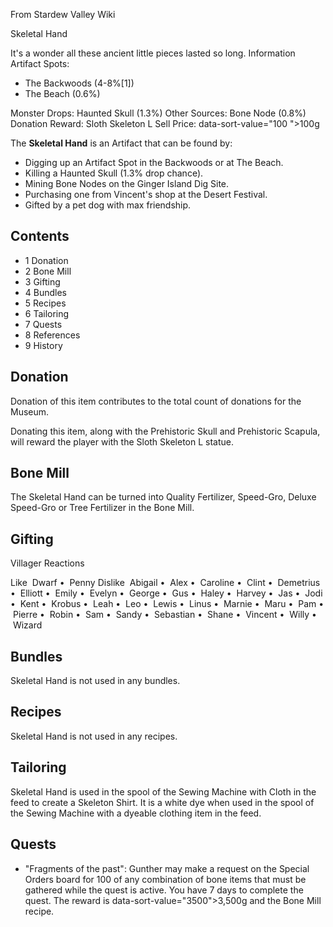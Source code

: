 From Stardew Valley Wiki

Skeletal Hand

It's a wonder all these ancient little pieces lasted so long. Information Artifact Spots:

- The Backwoods (4-8%\[1])
- The Beach (0.6%)

Monster Drops: Haunted Skull (1.3%) Other Sources: Bone Node (0.8%) Donation Reward: Sloth Skeleton L Sell Price: data-sort-value="100 "&gt;100g

The **Skeletal Hand** is an Artifact that can be found by:

- Digging up an Artifact Spot in the Backwoods or at The Beach.
- Killing a Haunted Skull (1.3% drop chance).
- Mining Bone Nodes on the Ginger Island Dig Site.
- Purchasing one from Vincent's shop at the Desert Festival.
- Gifted by a pet dog with max friendship.

## Contents

- 1 Donation
- 2 Bone Mill
- 3 Gifting
- 4 Bundles
- 5 Recipes
- 6 Tailoring
- 7 Quests
- 8 References
- 9 History

## Donation

Donation of this item contributes to the total count of donations for the Museum.

Donating this item, along with the Prehistoric Skull and Prehistoric Scapula, will reward the player with the Sloth Skeleton L statue.

## Bone Mill

The Skeletal Hand can be turned into Quality Fertilizer, Speed-Gro, Deluxe Speed-Gro or Tree Fertilizer in the Bone Mill.

## Gifting

Villager Reactions

Like  Dwarf •  Penny Dislike  Abigail •  Alex •  Caroline •  Clint •  Demetrius •  Elliott •  Emily •  Evelyn •  George •  Gus •  Haley •  Harvey •  Jas •  Jodi •  Kent •  Krobus •  Leah •  Leo •  Lewis •  Linus •  Marnie •  Maru •  Pam •  Pierre •  Robin •  Sam •  Sandy •  Sebastian •  Shane •  Vincent •  Willy •  Wizard

## Bundles

Skeletal Hand is not used in any bundles.

## Recipes

Skeletal Hand is not used in any recipes.

## Tailoring

Skeletal Hand is used in the spool of the Sewing Machine with Cloth in the feed to create a Skeleton Shirt. It is a white dye when used in the spool of the Sewing Machine with a dyeable clothing item in the feed.

## Quests

- "Fragments of the past": Gunther may make a request on the Special Orders board for 100 of any combination of bone items that must be gathered while the quest is active. You have 7 days to complete the quest. The reward is data-sort-value="3500"&gt;3,500g and the Bone Mill recipe.